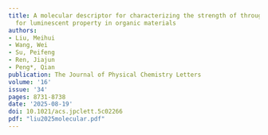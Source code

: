 ```yaml
---
title: A molecular descriptor for characterizing the strength of through-space conjugation
  for luminescent property in organic materials
authors:
- Liu, Meihui
- Wang, Wei
- Su, Peifeng
- Ren, Jiajun
- Peng*, Qian
publication: The Journal of Physical Chemistry Letters
volume: '16'
issue: '34'
pages: 8731-8738
date: '2025-08-19'
doi: 10.1021/acs.jpclett.5c02266
pdf: "liu2025molecular.pdf"
---
```

